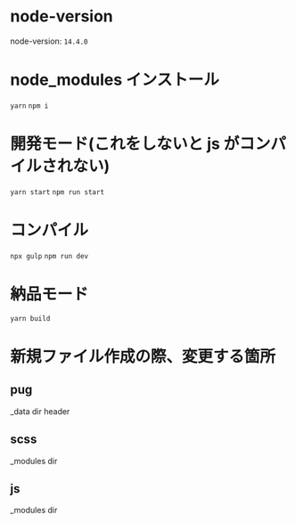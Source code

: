 
# node-version
node-version: `14.4.0`

# node_modules インストール
`yarn`
`npm i`

# 開発モード(これをしないと js がコンパイルされない)
`yarn start`
`npm run start`

# コンパイル
`npx gulp`
`npm run dev`

# 納品モード
`yarn build`

# 新規ファイル作成の際、変更する箇所
## pug
   _data
   dir
   header

## scss
  _modules
  dir

## js
  _modules
  dir
